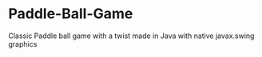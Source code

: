 # Paddle-Ball-Game
Classic Paddle ball game with a twist made in Java with native javax.swing graphics
